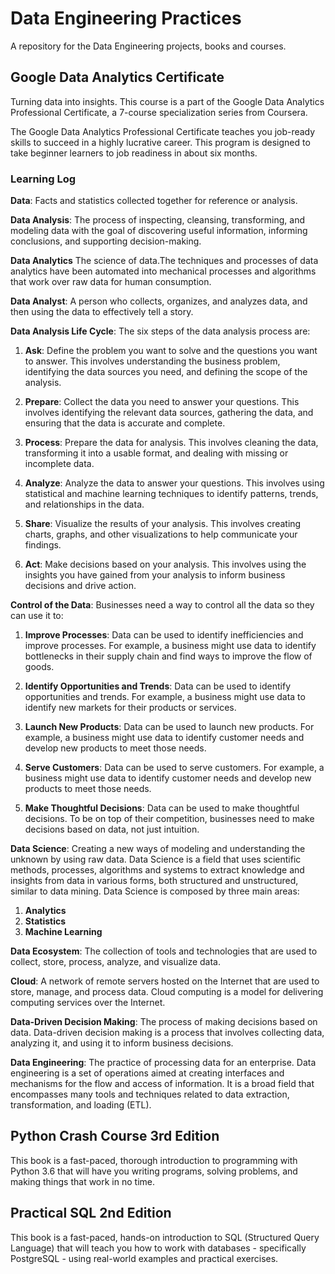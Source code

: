 # Data Engineering Practices

A repository for the Data Engineering projects, books and courses.

## Google Data Analytics Certificate

Turning data into insights. This course is a part of the Google Data Analytics Professional Certificate, a 7-course specialization series from Coursera.

The Google Data Analytics Professional Certificate teaches you job-ready skills to succeed in a highly lucrative career. This program is designed to take beginner learners to job readiness in about six months.
### Learning Log

**Data**: Facts and statistics collected together for reference or analysis.

**Data Analysis**: The process of inspecting, cleansing, transforming, and modeling data with the goal of discovering useful information, informing conclusions, and supporting decision-making.

**Data Analytics**
The science of data.The techniques and processes of data analytics have been automated into mechanical processes and algorithms that work over raw data for human consumption.

**Data Analyst**: A person who collects, organizes, and analyzes data, and then using the data to effectively tell a story.

**Data Analysis Life Cycle**:
The six steps of the data analysis process are:

  1. **Ask**:
  Define the problem you want to solve and the questions you want to answer. This involves understanding the business problem, identifying the data sources you need, and defining the scope of the analysis.

  2. **Prepare**:
    Collect the data you need to answer your questions. This involves identifying the relevant data sources, gathering the data, and ensuring that the data is accurate and complete.

  3. **Process**:
    Prepare the data for analysis. This involves cleaning the data, transforming it into a usable format, and dealing with missing or incomplete data.

  4. **Analyze**:
    Analyze the data to answer your questions. This involves using statistical and machine learning techniques to identify patterns, trends, and relationships in the data.

  5. **Share**:
    Visualize the results of your analysis. This involves creating charts, graphs, and other visualizations to help communicate your findings.

  6. **Act**:
    Make decisions based on your analysis. This involves using the insights you have gained from your analysis to inform business decisions and drive action.

**Control of the Data**:
Businesses need a way to control all the data so they can use it to:

  1. **Improve Processes**:
  Data can be used to identify inefficiencies and improve processes. For example, a business might use data to identify bottlenecks in their supply chain and find ways to improve the flow of goods.

  2. **Identify Opportunities and Trends**:
  Data can be used to identify opportunities and trends. For example, a business might use data to identify new markets for their products or services.

  3. **Launch New Products**:
  Data can be used to launch new products. For example, a business might use data to identify customer needs and develop new products to meet those needs.

  4. **Serve Customers**:
  Data can be used to serve customers. For example, a business might use data to identify customer needs and develop new products to meet those needs.

  5. **Make Thoughtful Decisions**:
  Data can be used to make thoughtful decisions. To be on top of their competition, businesses need to make decisions based on data, not just intuition.

**Data Science**:
Creating a new ways of modeling and understanding the unknown by using raw data. Data Science is a field that uses scientific methods, processes, algorithms and systems to extract knowledge and insights from data in various forms, both structured and unstructured, similar to data mining. Data Science is composed by three main areas:

  1. **Analytics**
  2. **Statistics**
  3. **Machine Learning**

**Data Ecosystem**:
The collection of tools and technologies that are used to collect, store, process, analyze, and visualize data.

**Cloud**:
A network of remote servers hosted on the Internet that are used to store, manage, and process data. Cloud computing is a model for delivering computing services over the Internet.

**Data-Driven Decision Making**:
The process of making decisions based on data. Data-driven decision making is a process that involves collecting data, analyzing it, and using it to inform business decisions.

**Data Engineering**:
The practice of processing data for an enterprise. Data engineering is a set of operations aimed at creating interfaces and mechanisms for the flow and access of information. It is a broad field that encompasses many tools and techniques related to data extraction, transformation, and loading (ETL).

## Python Crash Course 3rd Edition

This book is a fast-paced, thorough introduction to programming with Python 3.6 that will have you writing programs, solving problems, and making things that work in no time.
## Practical SQL 2nd Edition

This book is a fast-paced, hands-on introduction to SQL (Structured Query Language) that will teach you how to work with databases - specifically PostgreSQL - using real-world examples and practical exercises.
